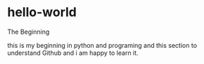 # hello-world
The Beginning 

this is my beginning in python and programing and this section to understand Github and i am happy to learn it.
